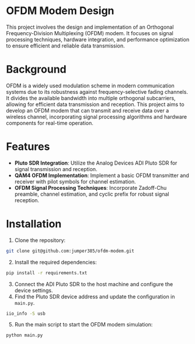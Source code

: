 # OFDM Modem Design
This project involves the design and implementation of an Orthogonal Frequency-Division Multiplexing (OFDM) modem. It focuses on signal processing techniques, hardware integration, and performance optimization to ensure efficient and reliable data transmission.

# Background
OFDM is a widely used modulation scheme in modern communication systems due to its robustness against frequency-selective fading channels. It divides the available bandwidth into multiple orthogonal subcarriers, allowing for efficient data transmission and reception. This project aims to develop an OFDM modem that can transmit and receive data over a wireless channel, incorporating signal processing algorithms and hardware components for real-time operation.

# Features
- **Pluto SDR Integration**: Utilize the Analog Devices ADI Pluto SDR for signal transmission and reception.
- **QAM4 OFDM Implementation**: Implement a basic OFDM transmitter and receiver with pilot symbols for channel estimation.
- **OFDM Signal Processing Techniques**: Incorporate Zadoff-Chu preamble, channel estimation, and cyclic prefix for robust signal reception.

# Installation
1. Clone the repository:
```bash
git clone git@github.com:jumper385/ofdm-modem.git
```
2. Install the required dependencies:
```bash
pip install -r requirements.txt
```
3. Connect the ADI Pluto SDR to the host machine and configure the device settings.
4. Find the Pluto SDR device address and update the configuration in `main.py`.
```bash
iio_info -S usb
```
5. Run the main script to start the OFDM modem simulation:
```bash
python main.py
```
